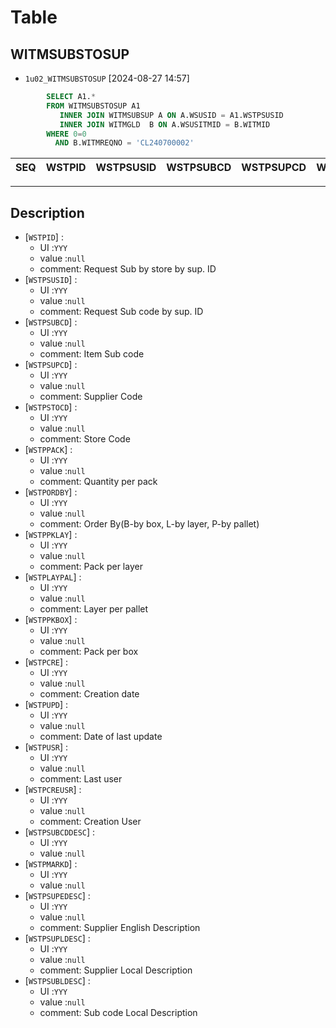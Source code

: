 
# Table

## WITMSUBSTOSUP

- `1u02_WITMSUBSTOSUP` [2024-08-27 14:57]

```sql
        SELECT A1.*
        FROM WITMSUBSTOSUP A1
           INNER JOIN WITMSUBSUP A ON A.WSUSID = A1.WSTPSUSID
           INNER JOIN WITMGLD  B ON A.WSUSITMID = B.WITMID
        WHERE 0=0
          AND B.WITMREQNO = 'CL240700002'


```

|SEQ|WSTPID|WSTPSUSID|WSTPSUBCD|WSTPSUPCD|WSTPSTOCD|WSTPPACK|WSTPORDBY|WSTPPKLAY|WSTPLAYPAL|WSTPPKBOX|WSTPCRE|WSTPUPD|WSTPUSR|WSTPCREUSR|WSTPPACK_C4|WSTPORDBY_C4|WSTPPKLAY_C4|WSTPLAYPAL_C4|WSTPPKBOX_C4|WSTPSUBCD_C4|WSTPSUPCD_C4|WSTPSTOCD_C4|WSTPSUBCDDESC|WSTPSUBCDDESC_C4|WSTPMARKD|WSTPMARKD_C4|WSTPSUPEDESC|WSTPSUPLDESC|WSTPSUPEDESC_C4|WSTPSUPLDESC_C4|WSTPSUBLDESC|WSTPSUBLDESC_C4|
| -- | -- | -- | -- | -- | -- | -- | -- | -- | -- | -- | -- | -- | -- | -- | -- | -- | -- | -- | -- | -- | -- | -- | -- | -- | -- | -- | -- | -- | -- | -- | -- | -- |


----

## Description

- [`WSTPID`] : 
  - UI :`YYY`
  - value :`null`
  - comment: Request Sub by store by sup. ID
- [`WSTPSUSID`] : 
  - UI :`YYY`
  - value :`null`
  - comment: Request Sub code by sup. ID
- [`WSTPSUBCD`] : 
  - UI :`YYY`
  - value :`null`
  - comment: Item Sub code
- [`WSTPSUPCD`] : 
  - UI :`YYY`
  - value :`null`
  - comment: Supplier Code
- [`WSTPSTOCD`] : 
  - UI :`YYY`
  - value :`null`
  - comment: Store Code
- [`WSTPPACK`] : 
  - UI :`YYY`
  - value :`null`
  - comment: Quantity per pack
- [`WSTPORDBY`] : 
  - UI :`YYY`
  - value :`null`
  - comment: Order By(B-by box, L-by layer, P-by pallet)
- [`WSTPPKLAY`] : 
  - UI :`YYY`
  - value :`null`
  - comment: Pack per layer
- [`WSTPLAYPAL`] : 
  - UI :`YYY`
  - value :`null`
  - comment: Layer per pallet
- [`WSTPPKBOX`] : 
  - UI :`YYY`
  - value :`null`
  - comment: Pack per box
- [`WSTPCRE`] : 
  - UI :`YYY`
  - value :`null`
  - comment: Creation date
- [`WSTPUPD`] : 
  - UI :`YYY`
  - value :`null`
  - comment: Date of last update
- [`WSTPUSR`] : 
  - UI :`YYY`
  - value :`null`
  - comment: Last user
- [`WSTPCREUSR`] : 
  - UI :`YYY`
  - value :`null`
  - comment: Creation User
- [`WSTPSUBCDDESC`] : 
  - UI :`YYY`
  - value :`null`
- [`WSTPMARKD`] : 
  - UI :`YYY`
  - value :`null`
- [`WSTPSUPEDESC`] : 
  - UI :`YYY`
  - value :`null`
  - comment: Supplier English Description
- [`WSTPSUPLDESC`] : 
  - UI :`YYY`
  - value :`null`
  - comment: Supplier Local Description
- [`WSTPSUBLDESC`] : 
  - UI :`YYY`
  - value :`null`
  - comment: Sub code Local Description

